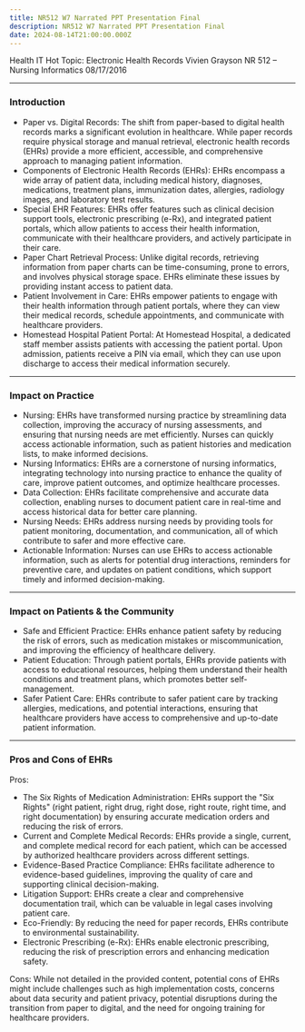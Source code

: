 ```yaml
---
title: NR512 W7 Narrated PPT Presentation Final
description: NR512 W7 Narrated PPT Presentation Final
date: 2024-08-14T21:00:00.000Z
---
```


Health IT Hot Topic: Electronic Health Records
Vivien Grayson
NR 512 – Nursing Informatics
08/17/2016

***

### Introduction

* Paper vs. Digital Records:
  The shift from paper-based to digital health records marks a significant evolution in healthcare. While paper records require physical storage and manual retrieval, electronic health records (EHRs) provide a more efficient, accessible, and comprehensive approach to managing patient information.
* Components of Electronic Health Records (EHRs):
  EHRs encompass a wide array of patient data, including medical history, diagnoses, medications, treatment plans, immunization dates, allergies, radiology images, and laboratory test results.
* Special EHR Features:
  EHRs offer features such as clinical decision support tools, electronic prescribing (e-Rx), and integrated patient portals, which allow patients to access their health information, communicate with their healthcare providers, and actively participate in their care.
* Paper Chart Retrieval Process:
  Unlike digital records, retrieving information from paper charts can be time-consuming, prone to errors, and involves physical storage space. EHRs eliminate these issues by providing instant access to patient data.
* Patient Involvement in Care:
  EHRs empower patients to engage with their health information through patient portals, where they can view their medical records, schedule appointments, and communicate with healthcare providers.
* Homestead Hospital Patient Portal:
  At Homestead Hospital, a dedicated staff member assists patients with accessing the patient portal. Upon admission, patients receive a PIN via email, which they can use upon discharge to access their medical information securely.

***

### Impact on Practice

* Nursing:
  EHRs have transformed nursing practice by streamlining data collection, improving the accuracy of nursing assessments, and ensuring that nursing needs are met efficiently. Nurses can quickly access actionable information, such as patient histories and medication lists, to make informed decisions.
* Nursing Informatics:
  EHRs are a cornerstone of nursing informatics, integrating technology into nursing practice to enhance the quality of care, improve patient outcomes, and optimize healthcare processes.
* Data Collection:
  EHRs facilitate comprehensive and accurate data collection, enabling nurses to document patient care in real-time and access historical data for better care planning.
* Nursing Needs:
  EHRs address nursing needs by providing tools for patient monitoring, documentation, and communication, all of which contribute to safer and more effective care.
* Actionable Information:
  Nurses can use EHRs to access actionable information, such as alerts for potential drug interactions, reminders for preventive care, and updates on patient conditions, which support timely and informed decision-making.

***

### Impact on Patients & the Community

* Safe and Efficient Practice:
  EHRs enhance patient safety by reducing the risk of errors, such as medication mistakes or miscommunication, and improving the efficiency of healthcare delivery.
* Patient Education:
  Through patient portals, EHRs provide patients with access to educational resources, helping them understand their health conditions and treatment plans, which promotes better self-management.
* Safer Patient Care:
  EHRs contribute to safer patient care by tracking allergies, medications, and potential interactions, ensuring that healthcare providers have access to comprehensive and up-to-date patient information.

***

### Pros and Cons of EHRs

Pros:

* The Six Rights of Medication Administration:
  EHRs support the "Six Rights" (right patient, right drug, right dose, right route, right time, and right documentation) by ensuring accurate medication orders and reducing the risk of errors.
* Current and Complete Medical Records:
  EHRs provide a single, current, and complete medical record for each patient, which can be accessed by authorized healthcare providers across different settings.
* Evidence-Based Practice Compliance:
  EHRs facilitate adherence to evidence-based guidelines, improving the quality of care and supporting clinical decision-making.
* Litigation Support:
  EHRs create a clear and comprehensive documentation trail, which can be valuable in legal cases involving patient care.
* Eco-Friendly:
  By reducing the need for paper records, EHRs contribute to environmental sustainability.
* Electronic Prescribing (e-Rx):
  EHRs enable electronic prescribing, reducing the risk of prescription errors and enhancing medication safety.

Cons:
While not detailed in the provided content, potential cons of EHRs might include challenges such as high implementation costs, concerns about data security and patient privacy, potential disruptions during the transition from paper to digital, and the need for ongoing training for healthcare providers.
